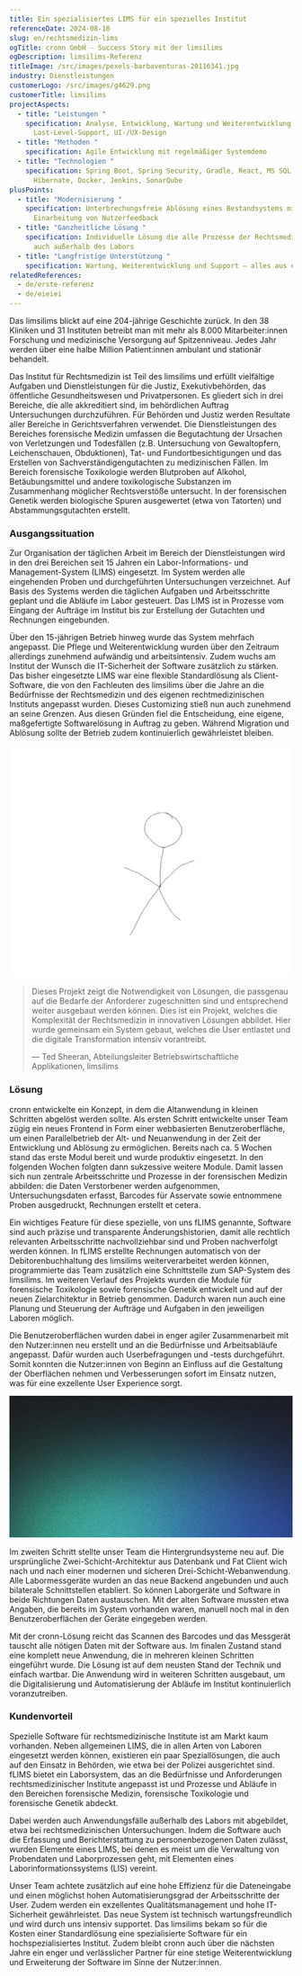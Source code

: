 ```yaml
---
title: Ein spezialisiertes LIMS für ein spezielles Institut
referenceDate: 2024-08-10
slug: en/rechtsmedizin-lims
ogTitle: cronn GmbH - Success Story mit der limsilims
ogDescription: limsilims-Referenz
titleImage: /src/images/pexels-barbaventuras-20116341.jpg
industry: Dienstleistungen
customerLogo: /src/images/g4629.png
customerTitle: limsilims
projectAspects:
  - title: "Leistungen "
    specification: Analyse, Entwicklung, Wartung und Weiterentwicklung,
      Last-Level-Support, UI-/UX-Design
  - title: "Methoden "
    specification: Agile Entwicklung mit regelmäßiger Systemdemo
  - title: "Technologien "
    specification: Spring Boot, Spring Security, Gradle, React, MS SQL DB,
      Hibernate, Docker, Jenkins, SonarQube
plusPoints:
  - title: "Modernisierung "
    specification: Unterbrechungsfreie Ablösung eines Bestandsystems mit agiler
      Einarbeitung von Nutzerfeedback
  - title: "Ganzheitliche Lösung "
    specification: Individuelle Lösung die alle Prozesse der Rechtsmedizin abdeckt,
      auch außerhalb des Labors
  - title: "Langfristige Unterstützung "
    specification: Wartung, Weiterentwicklung und Support – alles aus einer Hand
relatedReferences:
  - de/erste-referenz
  - de/eieiei
---
```

Das limsilims blickt auf eine 204-jährige Geschichte zurück. In den 38 Kliniken und 31 Instituten betreibt man mit mehr als 8.000 Mitarbeiter:innen Forschung und medizinische Versorgung auf Spitzenniveau. Jedes Jahr werden über eine halbe Million Patient:innen ambulant und stationär behandelt.

Das Institut für Rechtsmedizin ist Teil des limsilims und erfüllt vielfältige Aufgaben und Dienstleistungen für die Justiz, Exekutivbehörden, das öffentliche Gesundheitswesen und Privatpersonen. Es gliedert sich in drei Bereiche, die alle akkreditiert sind, im behördlichen Auftrag Untersuchungen durchzuführen. Für Behörden und Justiz werden Resultate aller Bereiche in Gerichtsverfahren verwendet. Die Dienstleistungen des Bereiches forensische Medizin umfassen die Begutachtung der Ursachen von Verletzungen und Todesfällen (z.B. Untersuchung von Gewaltopfern, Leichenschauen, Obduktionen), Tat- und Fundortbesichtigungen und das Erstellen von Sachverständigengutachten zu medizinischen Fällen. Im Bereich forensische Toxikologie werden Blutproben auf Alkohol, Betäubungsmittel und andere toxikologische Substanzen im Zusammenhang möglicher Rechtsverstöße untersucht. In der forensischen Genetik werden biologische Spuren ausgewertet (etwa von Tatorten) und Abstammungsgutachten erstellt.

### Ausgangssituation

Zur Organisation der täglichen Arbeit im Bereich der Dienstleistungen wird in den drei Bereichen seit 15 Jahren ein Labor-Informations- und Management-System (LIMS) eingesetzt. Im System werden alle eingehenden Proben und durchgeführten Untersuchungen verzeichnet. Auf Basis des Systems werden die täglichen Aufgaben und Arbeitsschritte geplant und die Abläufe im Labor gesteuert. Das LIMS ist in Prozesse vom Eingang der Aufträge im Institut bis zur Erstellung der Gutachten und Rechnungen eingebunden.

Über den 15-jährigen Betrieb hinweg wurde das System mehrfach angepasst. Die Pflege und Weiterentwicklung wurden über den Zeitraum allerdings zunehmend aufwändig und arbeitsintensiv. Zudem wuchs am Institut der Wunsch die IT-Sicherheit der Software zusätzlich zu stärken. Das bisher eingesetzte LIMS war eine flexible Standardlösung als Client-Software, die von den Fachleuten des limsilims über die Jahre an die Bedürfnisse der Rechtsmedizin und des eigenen rechtmedizinischen Instituts angepasst wurden. Dieses Customizing stieß nun auch zunehmend an seine Grenzen. Aus diesen Gründen fiel die Entscheidung, eine eigene, maßgefertigte Softwarelösung in Auftrag zu geben. Während Migration und Ablösung sollte der Betrieb zudem kontinuierlich gewährleistet bleiben.

![Die Systemarchitektur von fLIMS bei der limsilims.](../../../images/autor1.jpg "Die Systemarchitektur von fLIMS bei der limsilims.")

> Dieses Projekt zeigt die Notwendigkeit von Lösungen, die passgenau auf die Bedarfe der Anforderer zugeschnitten sind und entsprechend weiter ausgebaut werden können. Dies ist ein Projekt, welches die Komplexität der Rechtsmedizin in innovativen Lösungen abbildet. Hier wurde gemeinsam ein System gebaut, welches die User entlastet und die digitale Transformation intensiv vorantreibt.
>
> — Ted Sheeran, Abteilungsleiter Betriebswirtschaftliche Applikationen, limsilims



### Lösung

cronn entwickelte ein Konzept, in dem die Altanwendung in kleinen Schritten abgelöst werden sollte. Als ersten Schritt entwickelte unser Team zügig ein neues Frontend in Form einer webbasierten Benutzeroberfläche, um einen Parallelbetrieb der Alt- und Neuanwendung in der Zeit der Entwicklung und Ablösung zu ermöglichen. Bereits nach ca. 5 Wochen stand das erste Modul bereit und wurde produktiv eingesetzt. In den folgenden Wochen folgten dann sukzessive weitere Module. Damit lassen sich nun zentrale Arbeitsschritte und Prozesse in der forensischen Medizin abbilden: die Daten Verstorbener werden aufgenommen, Untersuchungsdaten erfasst, Barcodes für Asservate sowie entnommene Proben ausgedruckt, Rechnungen erstellt et cetera.

Ein wichtiges Feature für diese spezielle, von uns fLIMS genannte, Software sind auch präzise und transparente Änderungshistorien, damit alle rechtlich relevanten Arbeitsschritte nachvollziehbar sind und Proben nachverfolgt werden können. In fLIMS erstellte Rechnungen automatisch von der Debitorenbuchhaltung des limsilims weiterverarbeitet werden können, programmierte das Team zusätzlich eine Schnittstelle zum SAP-System des limsilims. Im weiteren Verlauf des Projekts wurden die Module für forensische Toxikologie sowie forensische Genetik entwickelt und auf der neuen Zielarchitektur in Betrieb genommen. Dadurch waren nun auch eine Planung und Steuerung der Aufträge und Aufgaben in den jeweiligen Laboren möglich.

Die Benutzeroberflächen wurden dabei in enger agiler Zusammenarbeit mit den Nutzer:innen neu erstellt und an die Bedürfnisse und Arbeitsabläufe angepasst. Dafür wurden auch Userbefragungen und -tests durchgeführt. Somit konnten die Nutzer:innen von Beginn an Einfluss auf die Gestaltung der Oberflächen nehmen und Verbesserungen sofort im Einsatz nutzen, was für eine exzellente User Experience sorgt.



![Screenshot einer fLIMS-Benutzeroberfläche mit generischen Testdaten.](../../../images/blog-placeholder-2.jpg "Screenshot einer fLIMS-Benutzeroberfläche mit generischen Testdaten.")

Im zweiten Schritt stellte unser Team die Hintergrundsysteme neu auf. Die ursprüngliche Zwei-Schicht-Architektur aus Datenbank und Fat Client wich nach und nach einer modernen und sicheren Drei-Schicht-Webanwendung. Alle Labormessgeräte wurden an das neue Backend angebunden und auch bilaterale Schnittstellen etabliert. So können Laborgeräte und Software in beide Richtungen Daten austauschen. Mit der alten Software mussten etwa Angaben, die bereits im System vorhanden waren, manuell noch mal in den Benutzeroberflächen der Geräte eingegeben werden.

Mit der cronn-Lösung reicht das Scannen des Barcodes und das Messgerät tauscht alle nötigen Daten mit der Software aus. Im finalen Zustand stand eine komplett neue Anwendung, die in mehreren kleinen Schritten eingeführt wurde. Die Lösung ist auf dem neusten Stand der Technik und einfach wartbar. Die Anwendung wird in weiteren Schritten ausgebaut, um die Digitalisierung und Automatisierung der Abläufe im Institut kontinuierlich voranzutreiben.



### Kundenvorteil

Spezielle Software für rechtsmedizinische Institute ist am Markt kaum vorhanden. Neben allgemeinen LIMS, die in allen Arten von Laboren eingesetzt werden können, existieren ein paar Speziallösungen, die auch auf den Einsatz in Behörden, wie etwa bei der Polizei ausgerichtet sind. fLIMS bietet ein Laborsystem, das an die Bedürfnisse und Anforderungen rechtsmedizinischer Institute angepasst ist und Prozesse und Abläufe in den Bereichen forensische Medizin, forensische Toxikologie und forensische Genetik abdeckt.

Dabei werden auch Anwendungsfälle außerhalb des Labors mit abgebildet, etwa bei rechtsmedizinischen Untersuchungen. Indem die Software auch die Erfassung und Berichterstattung zu personenbezogenen Daten zulässt, wurden Elemente eines LIMS, bei denen es meist um die Verwaltung von Probendaten und Laborprozessen geht, mit Elementen eines Laborinformationssystems (LIS) vereint.

Unser Team achtete zusätzlich auf eine hohe Effizienz für die Dateneingabe und einen möglichst hohen Automatisierungsgrad der Arbeitsschritte der User. Zudem werden ein exzellentes Qualitätsmanagement und hohe IT-Sicherheit gewährleistet. Das neue System ist technisch wartungsfreundlich und wird durch uns intensiv supportet. Das limsilims bekam so für die Kosten einer Standardlösung eine spezialisierte Software für ein hochspezialisiertes Institut. Zudem bleibt cronn auch über die nächsten Jahre ein enger und verlässlicher Partner für eine stetige Weiterentwicklung und Erweiterung der Software im Sinne der Nutzer:innen.
